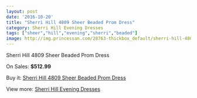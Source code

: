 ```yaml
---
layout: post
date: '2016-10-20'
title: "Sherri Hill 4809 Sheer Beaded Prom Dress"
category: Sherri Hill Evening Dresses
tags: ["sheer","hill","evening","sherri","beaded"]
image: http://img.princessan.com/28763-thickbox_default/sherri-hill-4809-sheer-beaded-prom-dress.jpg
---
```

Sherri Hill 4809 Sheer Beaded Prom Dress

On Sales: **$512.99**
<a href="https://www.princessan.com/en/13118-sherri-hill-4809-sheer-beaded-prom-dress.html"><amp-img layout="responsive" width="600" height="600" src="//img.princessan.com/28763-thickbox_default/sherri-hill-4809-sheer-beaded-prom-dress.jpg" alt="Sherri Hill 4809 Sheer Beaded Prom Dress 0" /></a>

Buy it: [Sherri Hill 4809 Sheer Beaded Prom Dress](https://www.princessan.com/en/13118-sherri-hill-4809-sheer-beaded-prom-dress.html "Sherri Hill 4809 Sheer Beaded Prom Dress")

View more: [Sherri Hill Evening Dresses](https://www.princessan.com/en/95- "Sherri Hill Evening Dresses")